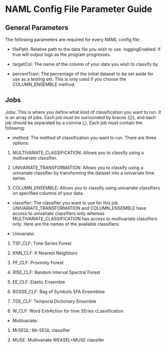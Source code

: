 # NAML Config File Parameter Guide

## General Parameters
The following parameters are required for every NAML config file:

* filePath: Relative path to the data file you wish to use.
loggingEnabled: If true will output logs as the program progresses.

* targetCol: The name of the column of your data you wish to classify by.

* percentTrain: The percentage of the initial dataset to be set aside for use as a testing set. This is only used if you choose the COLUMN_ENSEMBLE method.

## Jobs
Jobs: This is where you define what kind of classification you want to run. It is an array of jobs. Each job must be surrounded by braces ({}), and each job should be separated by a comma (,). Each job must contain the following:

* method: The method of classification you want to run. There are three options:

1. MULTIVARIATE_CLASSIFICATION: Allows you to classify using a multivariate classifier. 

2. UNIVARIATE_TRANSFORMATION: Allows you to classify using a univariate classifier by transforming the dataset into a univariate time series. 

3.  COLUMN_ENSEMBLE: Allows you to classify using univariate classifiers on specified columns of your data. 

* classifier: The classifier you want to use for this job. UNIVARIATE_TRANSFORMATION and COLUMN_ENSEMBLE have access to univariate classifiers only whereas MULTIVARIATE_CLASSIFICATION has access to multivariate classifiers only. Here are the names of the available classifiers:

- Univariate:
1. TSF_CLF: Time Series Forest

2. KNN_CLF: K Nearest Neighbors

3. PF_CLF: Proximity Forest

4. RISE_CLF: Random Interval Spectral Forest

5. EE_CLF: Elastic Ensemble

6. BOSSE_CLF: Bag of Symbols SFA Ensemblee

7. TDE_CLF: Temporal Dictionary Ensemble

8. W_CLF: Word ExtrAction for time SEries cLassification

- Multivariate:
1. MrSEQL: Mr-SEQL classifier

2. MUSE: Multivariate WEASEL+MUSE classifer
